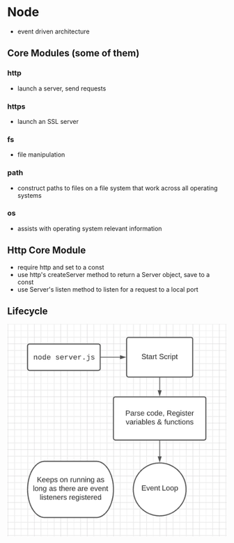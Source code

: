 # Node

- event driven architecture

## Core Modules (some of them)

### http

- launch a server, send requests

### https

- launch an SSL server

### fs

- file manipulation

### path

- construct paths to files on a file system that work across all operating systems

### os

- assists with operating system relevant information

## Http Core Module

- require http and set to a const
- use http's createServer method to return a Server object, save to a const
- use Server's listen method to listen for a request to a local port

## Lifecycle

![Nodejs Program Lifecycle](/assets/nodejs_program_lifecycle.png)
